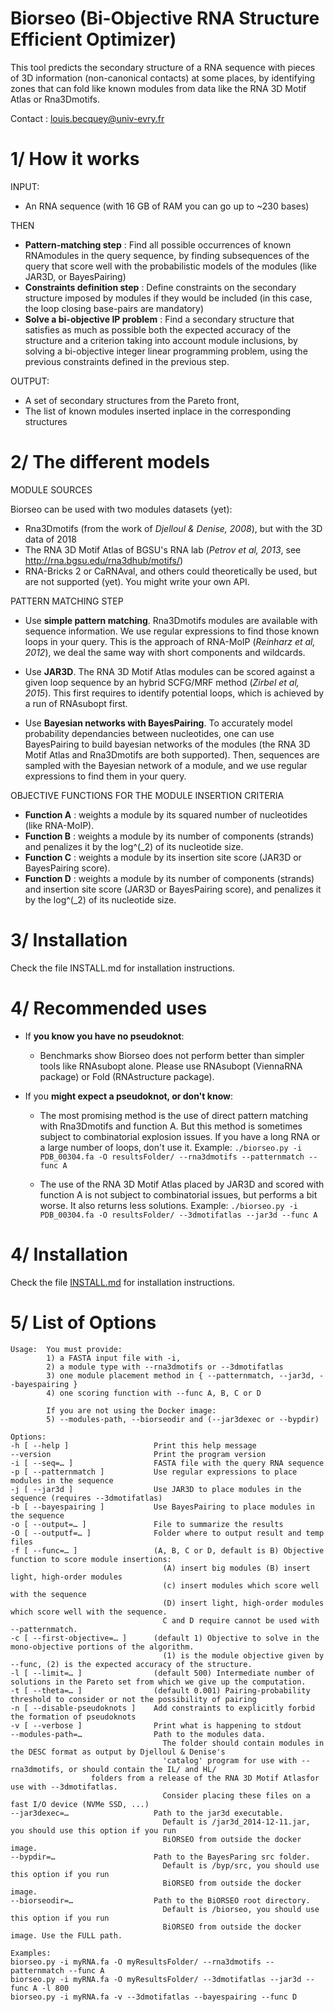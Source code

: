 Biorseo (Bi-Objective RNA Structure Efficient Optimizer)
===================================

This tool predicts the secondary structure of a RNA sequence with pieces of 3D information (non-canonical contacts) at some places, 
by identifying zones that can fold like known modules from data like the RNA 3D Motif Atlas or Rna3Dmotifs.

Contact : louis.becquey@univ-evry.fr

1/ How it works
===================================
INPUT:
- An RNA sequence (with 16 GB of RAM you can go up to ~230 bases)

THEN
- **Pattern-matching step** : Find all possible occurrences of known RNAmodules in the query sequence, by finding subsequences of the query that score well with the probabilistic models of the modules (like JAR3D, or BayesPairing)
- **Constraints  definition  step** : Define constraints on the secondary structure imposed by modules if they would be included (in this case, the loop closing base-pairs are mandatory)
- **Solve a bi-objective IP problem** : Find a secondary structure that satisfies as much as possible both the expected accuracy of the structure and a criterion taking into account module inclusions, by solving a bi-objective integer linear programming problem, using the previous constraints defined in the previous step.

OUTPUT:
- A set of secondary structures from the Pareto front,
- The list of known modules inserted inplace in the corresponding structures

2/ The different models
==================================
MODULE SOURCES

Biorseo can be used with two modules datasets (yet):
* Rna3Dmotifs (from the work of *Djelloul & Denise, 2008*), but with the 3D data of 2018
* The RNA 3D Motif Atlas of BGSU's RNA lab (*Petrov et al, 2013*, see http://rna.bgsu.edu/rna3dhub/motifs/)
* RNA-Bricks 2 or CaRNAval, and others could theoretically be used, but are not supported (yet). You might write your own API.

PATTERN MATCHING STEP
- Use **simple pattern matching**. Rna3Dmotifs modules are available with sequence information. We use regular expressions to find those known loops in your query. This is the approach of RNA-MoIP (*Reinharz et al, 2012*), we deal the same way with short components and wildcards.

- Use **JAR3D**. The RNA 3D Motif Atlas modules can be scored against a given loop sequence by an hybrid SCFG/MRF method (*Zirbel et al, 2015*). This first requires to identify potential loops, which is achieved by a run of RNAsubopt first.

- Use **Bayesian networks with BayesPairing**. To accurately model probability dependancies between nucleotides, one can use BayesPairing to build bayesian networks of the modules (the RNA 3D Motif Atlas and Rna3Dmotifs are both supported). Then, sequences are sampled with the Bayesian network of a module, and we use regular expressions to find them in your query.

OBJECTIVE FUNCTIONS FOR THE MODULE INSERTION CRITERIA

* **Function A** : weights a module by its squared number of nucleotides (like RNA-MoIP).
* **Function B** : weights a module by its number of components (strands) and penalizes it by the log^(_2) of its nucleotide size.
* **Function C** : weights a module by its insertion site score (JAR3D or BayesPairing score).
* **Function D** : weights a module by its number of components (strands) and insertion site score (JAR3D or BayesPairing score), and penalizes it by the log^(_2) of its nucleotide size.

3/ Installation
==================================
Check the file INSTALL.md for installation instructions.

4/ Recommended uses
==================================
- If **you know you have no pseudoknot**:
    * Benchmarks show Biorseo does not perform better than simpler tools like RNAsubopt alone. Please use RNAsubopt (ViennaRNA package) or Fold (RNAstructure package).

- If you **might expect a pseudoknot, or don't know**:
    * The most promising method is the use of direct pattern matching with Rna3Dmotifs and function A. But this method is sometimes subject to combinatorial explosion issues. If you have a long RNA or a large number of loops, don't use it. Example:
    `./biorseo.py -i PDB_00304.fa -O resultsFolder/ --rna3dmotifs --patternmatch --func A`
    
    * The use of the RNA 3D Motif Atlas placed by JAR3D and scored with function A is not subject to combinatorial issues, but performs a bit worse. It also returns less solutions. Example:
    `./biorseo.py -i PDB_00304.fa -O resultsFolder/ --3dmotifatlas --jar3d --func A`


4/ Installation
==================================
Check the file [INSTALL.md](INSTALL.md) for installation instructions.

5/ List of Options
==================================
```
Usage:  You must provide:
        1) a FASTA input file with -i,
        2) a module type with --rna3dmotifs or --3dmotifatlas
        3) one module placement method in { --patternmatch, --jar3d, --bayespairing }
        4) one scoring function with --func A, B, C or D

        If you are not using the Docker image: 
        5) --modules-path, --biorseodir and (--jar3dexec or --bypdir)

Options:
-h [ --help ]                   Print this help message
--version                       Print the program version
-i [ --seq=… ]                  FASTA file with the query RNA sequence
-p [ --patternmatch ]           Use regular expressions to place modules in the sequence
-j [ --jar3d ]                  Use JAR3D to place modules in the sequence (requires --3dmotifatlas)
-b [ --bayespairing ]           Use BayesPairing to place modules in the sequence
-o [ --output=… ]               File to summarize the results
-O [ --outputf=… ]              Folder where to output result and temp files
-f [ --func=… ]                 (A, B, C or D, default is B) Objective function to score module insertions:
                                  (A) insert big modules (B) insert light, high-order modules
                                  (c) insert modules which score well with the sequence
                                  (D) insert light, high-order modules which score well with the sequence.
                                  C and D require cannot be used with --patternmatch.
-c [ --first-objective=… ]      (default 1) Objective to solve in the mono-objective portions of the algorithm.
                                  (1) is the module objective given by --func, (2) is the expected accuracy of the structure.
-l [ --limit=… ]                (default 500) Intermediate number of solutions in the Pareto set from which we give up the computation.
-t [ --theta=… ]                (default 0.001) Pairing-probability threshold to consider or not the possibility of pairing
-n [ --disable-pseudoknots ]    Add constraints to explicitly forbid the formation of pseudoknots
-v [ --verbose ]                Print what is happening to stdout
--modules-path=…                Path to the modules data.
                                  The folder should contain modules in the DESC format as output by Djelloul & Denise's
                                  'catalog' program for use with --rna3dmotifs, or should contain the IL/ and HL/ 
				  folders from a release of the RNA 3D Motif Atlasfor use with --3dmotifatlas.
                                  Consider placing these files on a fast I/O device (NVMe SSD, ...)
--jar3dexec=…                   Path to the jar3d executable.
                                  Default is /jar3d_2014-12-11.jar, you should use this option if you run
                                  BiORSEO from outside the docker image.
--bypdir=…                      Path to the BayesParing src folder.
                                  Default is /byp/src, you should use this option if you run
                                  BiORSEO from outside the docker image.
--biorseodir=…                  Path to the BiORSEO root directory.
                                  Default is /biorseo, you should use this option if you run
                                  BiORSEO from outside the docker image. Use the FULL path.

Examples:
biorseo.py -i myRNA.fa -O myResultsFolder/ --rna3dmotifs --patternmatch --func A
biorseo.py -i myRNA.fa -O myResultsFolder/ --3dmotifatlas --jar3d --func A -l 800
biorseo.py -i myRNA.fa -v --3dmotifatlas --bayespairing --func D

```
